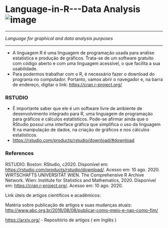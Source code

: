 # __Language-in-R---Data Analysis__		![image](https://github.com/userdanixdev/Language-in-R---Data-Analysis/assets/132594952/b4c47ac5-3060-47ed-86d5-c58cdaa4bbc9)
***
_Language for graphical and data analysis purposes_
****

* A linguagem R é uma linguagem de programação usada para análise estatística e produção de gráficos. Trata-se de um software gratuito com código aberto e com uma linguagem acessível, o que facilita a sua usabilidade.
* Para podermos trabalhar com o R, é necessário fazer o download do programa no computador. Portanto, vamos abrir o navegador e, na barra de endereço, digitar o link: https://cran.r-project.org/
  
### RSTUDIO

* É importante saber que ele é um software livre de ambiente de desenvolvimento integrado para R, uma linguagem de programação para gráficos e cálculos estatísticos. Pode-se afirmar ainda que o RStudio possui uma interface gráfica que simplifica o uso da linguagem R na manipulação de dados, na criação de gráficos e nos cálculos estatísticos.
* https://rstudio.com/products/rstudio/download/#download
### References
RSTUDIO. Boston: RStudio, c2020. Disponível em: https://rstudio.com/products/rstudio/download/. Acesso em: 10 ago. 2020.
WIRTSCHAFTS UNIVERSITÄT WIEN. The Comprehensive R Archive Network. Wien: Institute for Statistics and Mathematics, 2020. Disponível em: https://cran.r-project.org/. Acesso em: 10 ago. 2020.

Link úteis de artigos científicos e acadêmicos:

Matéria sobre publicação de artigos e suas mudanças atuais:
http://www.abc.org.br/2016/08/08/publicar-como-meio-e-nao-como-fim/

https://arxiv.org/  - Repositório de artigos  ( em Inglês )

